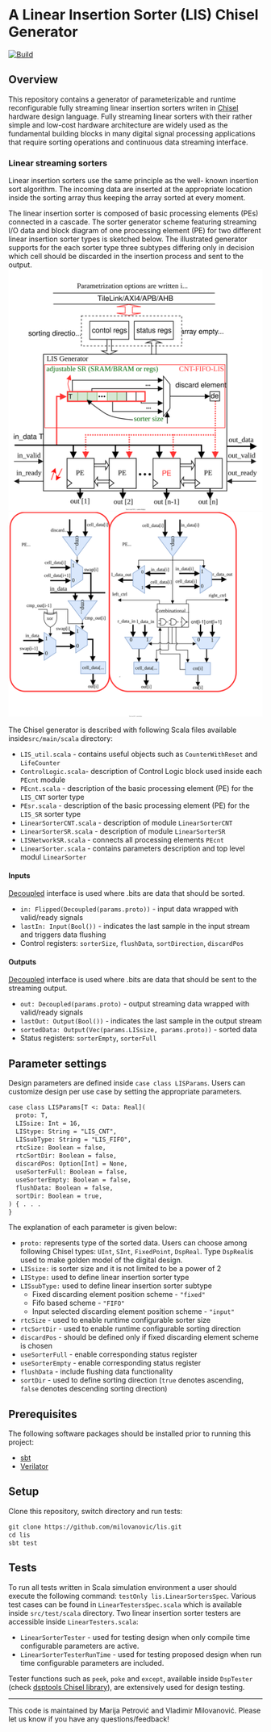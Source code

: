 
A Linear Insertion Sorter (LIS) Chisel Generator
================================================
[![Build](https://github.com/milovanovic/lis/actions/workflows/test.yml/badge.svg)](https://github.com/milovanovic/lis/actions/workflows/test.yml)
## Overview

This repository contains a generator of parameterizable and runtime reconfigurable fully streaming linear insertion sorters writen in [Chisel ](http://www.chisel-lang.org) hardware design language. Fully streaming linear sorters with their rather simple and low-cost hardware architecture are widely used as the fundamental building blocks in many digital signal processing applications that require sorting operations and continuous data streaming interface.

[comment]: <> (To make a Chisel project and include LIS generator, an open source starter template Chipyard Framework can be used.)

### Linear streaming sorters

Linear insertion sorters use the same principle as the well- known insertion sort algorithm. The incoming data are inserted at the appropriate location inside the sorting array thus keeping the array sorted at every moment.

The linear insertion sorter is composed of basic processing elements (PEs) connected in a cascade. The sorter generator scheme featuring streaming I/O data and block diagram of one processing element (PE) for two different linear insertion sorter types is sketched below. The illustrated generator supports for the each sorter type three subtypes  differing only in decision which cell should be discarded in the insertion process and sent to the output.
![Linear sorters generator scheme](./doc/images/LinearSorterGenerator.svg)
![Processing elements](./doc/images/ProcessingElements.svg)

The Chisel generator is described with following Scala files available inside`src/main/scala` directory:

* `LIS_util.scala` - contains useful objects such as `CounterWithReset` and `LifeCounter`
* `ControlLogic.scala`- description of Control Logic block used inside each `PEcnt` module
* `PEcnt.scala` - description of the basic processing element (PE) for the `LIS_CNT` sorter type
* `PEsr.scala` - description of the basic processing element (PE) for the `LIS_SR` sorter type
* `LinearSorterCNT.scala` -  description of module `LinearSorterCNT`
* `LinearSorterSR.scala` -  description of module `LinearSorterSR`
* `LISNetworkSR.scala` - connects all processing elements `PEcnt`
* `LinearSorter.scala` - contains parameters description and top level modul `LinearSorter`

#### Inputs

[Decoupled](http://github.com/freechipsproject/chisel3/wiki/Interfaces-Bulk-Connections) interface is used where .bits are data that should be sorted.

* `in: Flipped(Decoupled(params.proto))` - input data  wrapped with valid/ready signals
* `lastIn: Input(Bool())` - indicates the last sample in the input stream and triggers data flushing
* Control registers: `sorterSize`, `flushData`, `sortDirection`, `discardPos`

#### Outputs

[Decoupled](http://github.com/freechipsproject/chisel3/wiki/Interfaces-Bulk-Connections) interface is used where .bits are data that should be sent to the streaming output.
* `out: Decoupled(params.proto)` - output streaming data wrapped with valid/ready signals
* `lastOut: Output(Bool())` - indicates the last sample in the output stream
* `sortedData: Output(Vec(params.LISsize, params.proto))` - sorted data
* Status registers: `sorterEmpty`, `sorterFull`

## Parameter settings

Design parameters are defined inside `case class LISParams`. Users can customize design per use case by setting the appropriate parameters.

    case class LISParams[T <: Data: Real](
      proto: T,
      LISsize: Int = 16,
      LIStype: String = "LIS_CNT",
      LISsubType: String = "LIS_FIFO",
      rtcSize: Boolean = false,
      rtcSortDir: Boolean = false,
      discardPos: Option[Int] = None,
      useSorterFull: Boolean = false,
      useSorterEmpty: Boolean = false,
      flushData: Boolean = false,
      sortDir: Boolean = true,
    ) { . . .
    }

The explanation of each parameter is given below:
* `proto:` represents type of the sorted data. Users can choose among following Chisel types: `UInt`, `SInt`, `FixedPoint`, `DspReal`. Type `DspReal`is used to make golden model of the digital design.
* `LISsize:` is sorter size and it is not limited to be a power of 2
* `LIStype:` used to define linear insertion sorter type
* `LISsubType:` used to define linear insertion sorter subtype
  * Fixed discarding element position scheme - `"fixed"`
  * Fifo based scheme -  `"FIFO"`
  * Input selected discarding element position scheme - `"input"`
* `rtcSize` - used to enable runtime configurable sorter size
* `rtcSortDir` - used to enable runtime configurable sorting direction
* `discardPos` - should be defined only if fixed discarding element scheme is chosen
* `useSorterFull` - enable corresponding status register
* `useSorterEmpty` - enable corresponding status register
* `flushData` - include flushing data functionality
* `sortDir` - used to define sorting direction (`true` denotes ascending, `false` denotes descending sorting direction)

## Prerequisites

The following software packages should be installed prior to running this project:
* [sbt](http://www.scala-sbt.org)
* [Verilator](http://www.veripool.org/wiki/verilator)

## Setup

Clone this repository, switch directory and run tests:

```
git clone https://github.com/milovanovic/lis.git
cd lis
sbt test
```

## Tests

To run all tests written in Scala simulation environment a user should execute the following command: `testOnly lis.LinearSortersSpec`. Various test cases can be found in `LinearTestersSpec.scala` which is available inside `src/test/scala` directory. Two linear insertion sorter testers are accessible inside `LinearTesters.scala`:
* `LinearSorterTester` - used for testing design when only compile time configurable parameters are active.
* `LinearSorterTesterRunTime`  - used for testing proposed design when run time configurable parameters are included.

Tester functions such as `peek`, `poke` and `except`, available inside `DspTester` (check [dsptools Chisel library](http://github.com/ucb-bar/dsptools)), are extensively used for design testing.

----------

This code is maintained by Marija Petrović and Vladimir Milovanović. Please let us know if you have any questions/feedback!


